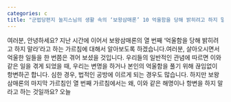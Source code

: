 ```yaml
---
categories: c
title: "군법당편지 눌지스님의 생활 속의 ‘보왕삼매론’ 10 억울함을 당해 밝히려고 하지 말라끝"
---
```

여러분, 안녕하세요? 지난 시간에 이어서 보왕삼매론의 열 번째 ‘억울함을 당해 밝히려고 하지 말라’라고 하는 가르침에 대해서 알아보도록 하겠습니다.여러분, 살아오시면서 억울한 일들을 한 번쯤은 겪어 보셨을 것입니다. 우리들의 일반적인 관념에 따르면 이와 같은 일을 겪게 되었을 때, 우리는 변명을 하거나 본인의 억울함을 풀기 위해 끊임없이 항변하곤 합니다. 심한 경우, 법적인 공방에 이르게 되는 경우도 많습니다. 하지만 보왕삼매론의 마지막 가르침인 열 번째 가르침에서는 왜, 이와 같은 해명이나 항변을 하지 말라고 하는 것일까요? 오늘
